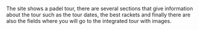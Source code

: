The site shows a padel tour, 
there are several sections that give information about the tour such as the tour dates, 
the best rackets and finally there are also the fields where you will go to the integrated tour with images.
